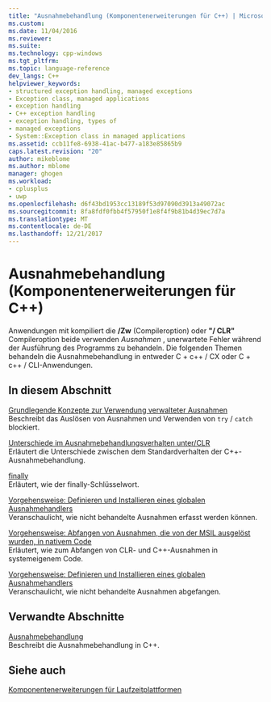 ```yaml
---
title: "Ausnahmebehandlung (Komponentenerweiterungen für C++) | Microsoft Docs"
ms.custom: 
ms.date: 11/04/2016
ms.reviewer: 
ms.suite: 
ms.technology: cpp-windows
ms.tgt_pltfrm: 
ms.topic: language-reference
dev_langs: C++
helpviewer_keywords:
- structured exception handling, managed exceptions
- Exception class, managed applications
- exception handling
- C++ exception handling
- exception handling, types of
- managed exceptions
- System::Exception class in managed applications
ms.assetid: ccb11fe8-6938-41ac-b477-a183e85865b9
caps.latest.revision: "20"
author: mikeblome
ms.author: mblome
manager: ghogen
ms.workload:
- cplusplus
- uwp
ms.openlocfilehash: d6f43bd1953cc13189f53d97090d3913a49072ac
ms.sourcegitcommit: 8fa8fdf0fbb4f57950f1e8f4f9b81b4d39ec7d7a
ms.translationtype: MT
ms.contentlocale: de-DE
ms.lasthandoff: 12/21/2017
---
```

# <a name="exception-handling--c-component-extensions"></a>Ausnahmebehandlung (Komponentenerweiterungen für C++)
Anwendungen mit kompiliert die **/Zw** (Compileroption) oder **"/ CLR"** Compileroption beide verwenden *Ausnahmen* , unerwartete Fehler während der Ausführung des Programms zu behandeln. Die folgenden Themen behandeln die Ausnahmebehandlung in entweder C + c++ / CX oder C + c++ / CLI-Anwendungen.  
  
## <a name="in-this-section"></a>In diesem Abschnitt  
 [Grundlegende Konzepte zur Verwendung verwalteter Ausnahmen](../dotnet/basic-concepts-in-using-managed-exceptions.md)  
 Beschreibt das Auslösen von Ausnahmen und Verwenden von `try` / `catch` blockiert.  
  
 [Unterschiede im Ausnahmebehandlungsverhalten unter/CLR](../dotnet/differences-in-exception-handling-behavior-under-clr.md)  
 Erläutert die Unterschiede zwischen dem Standardverhalten der C++-Ausnahmebehandlung.  
  
 [finally](../dotnet/finally.md)  
 Erläutert, wie der finally-Schlüsselwort.  
  
 [Vorgehensweise: Definieren und Installieren eines globalen Ausnahmehandlers](../dotnet/how-to-define-and-install-a-global-exception-handler.md)  
 Veranschaulicht, wie nicht behandelte Ausnahmen erfasst werden können.  
  
 [Vorgehensweise: Abfangen von Ausnahmen, die von der MSIL ausgelöst wurden, in nativem Code](../dotnet/how-to-catch-exceptions-in-native-code-thrown-from-msil.md)  
 Erläutert, wie zum Abfangen von CLR- und C++-Ausnahmen in systemeigenem Code.  
  
 [Vorgehensweise: Definieren und Installieren eines globalen Ausnahmehandlers](../dotnet/how-to-define-and-install-a-global-exception-handler.md)  
 Veranschaulicht, wie nicht behandelte Ausnahmen abgefangen.  
  
## <a name="related-sections"></a>Verwandte Abschnitte  
 [Ausnahmebehandlung](../cpp/exception-handling-in-visual-cpp.md)  
 Beschreibt die Ausnahmebehandlung in C++.  
  
## <a name="see-also"></a>Siehe auch  
 [Komponentenerweiterungen für Laufzeitplattformen](../windows/component-extensions-for-runtime-platforms.md)